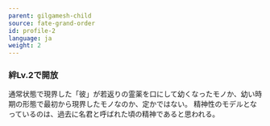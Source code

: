 ```yaml
---
parent: gilgamesh-child
source: fate-grand-order
id: profile-2
language: ja
weight: 2
---
```


### 絆Lv.2で開放

通常状態で現界した「彼」が若返りの霊薬を口にして幼くなったモノか、幼い時期の形態で最初から現界したモノなのか、定かではない。
精神性のモデルとなっているのは、過去に名君と呼ばれた頃の精神であると思われる。
